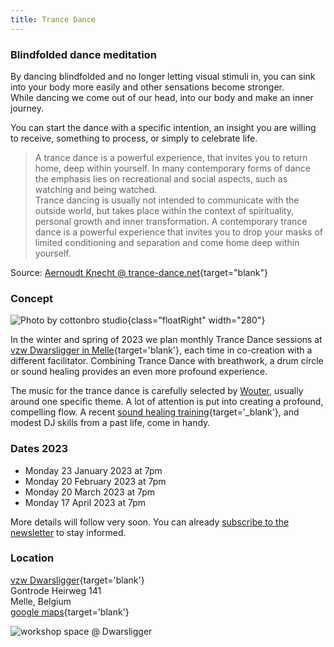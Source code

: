 ```yaml
---
title: Trance Dance
---
```


### Blindfolded dance meditation

By dancing blindfolded and no longer letting visual stimuli in, you can sink into your body more easily and other sensations become stronger.<br>
While dancing we come out of our head, into our body and make an inner journey.<br>

You can start the dance with a specific intention, an insight you are willing to receive, something to process, or simply to celebrate life.

> A trance dance is a powerful experience, that invites you to return home, deep within yourself. In many contemporary forms of dance the emphasis lies on recreational and social aspects, such as watching and being watched.<br>Trance dancing is usually not intended to communicate with the outside world, but takes place within the context of spirituality, personal growth and inner transformation. A contemporary trance dance is a powerful experience that invites you to drop your masks of limited conditioning and separation and come home deep within yourself.

Source: [Aernoudt Knecht @ trance-dance.net](https://trance-dance.net/what-is-trance-dance/){target="blank"}

### Concept

![Photo by cottonbro studio](/images/trancedance/pexels-cottonbro-studio-10556674-flipped.jpg){class="floatRight" width="280"}

In the winter and spring of 2023 we plan monthly Trance Dance sessions at [vzw Dwarsligger in Melle](https://www.dwarsligger33.com/){target='blank'}, each time in co-creation with a different facilitator.
Combining Trance Dance with breathwork, a drum circle or sound healing provides an even more profound experience.

The music for the trance dance is carefully selected by [Wouter](/about), usually around one specific theme. A lot of attention is put into creating a profound, compelling flow.
A recent [sound healing training](https://www.akasharetreatcenter.com/soundhealing-training){target='_blank'}, and modest DJ skills from a past life, come in handy.

### Dates 2023

  * Monday 23 January 2023 at 7pm
  * Monday 20 February 2023 at 7pm
  * Monday 20 March 2023 at 7pm
  * Monday 17 April 2023 at 7pm

More details will follow very soon. You can already [subscribe to the newsletter](/newsletter) to stay informed.

### Location
[vzw Dwarsligger](https://www.dwarsligger33.com/){target='blank'}<br>
Gontrode Heirweg 141<br>
Melle, Belgium<br>
[google maps](https://goo.gl/maps/MnNE7r2AvZPsRXsK9){target='blank'}

![workshop space @ Dwarsligger](/images/trancedance/dwarsligger.jpg)